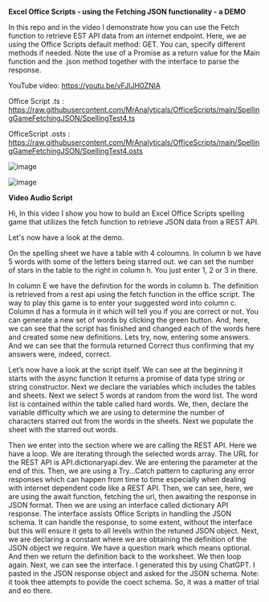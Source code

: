 **Excel Office Scripts - using the Fetching JSON functionality - a DEMO**

In this repo and in the video I demonstrate how you can use the Fetch function to retrieve EST API data from an internet endpoint. Here, we ae using the Office Scripts default method: GET. You can, specify different methods if needed. Note the use of a Promise as a return value for the Main function and the .json method together with the interface to parse the response.


YouTube video: https://youtu.be/vFJIJH0ZNlA


Office Script .ts  :
https://raw.githubusercontent.com/MrAnalyticals/OfficeScripts/main/SpellingGameFetchingJSON/SpellingTest4.ts


OfficeScript .osts : https://raw.githubusercontent.com/MrAnalyticals/OfficeScripts/main/SpellingGameFetchingJSON/SpellingTest4.osts


![image](https://user-images.githubusercontent.com/47678539/235309969-0eb2e7ec-c25c-47f0-8eb8-439148a67afb.png)


![image](https://user-images.githubusercontent.com/47678539/235310018-588053c5-7b8d-47aa-8681-36995eabd6e8.png)


**Video Audio Script**

Hi, In this video I show you how to build an Excel Office Scripts spelling game that utilizes the fetch function to retrieve JSON data from a REST API. 

Let's now have a look at the demo.


On the spelling sheet we have a table with 4 coloumns. In column b we have 5 words with some of the letters being starred out. we can set the number of stars in the table to the right in column h. You just enter 1, 2 or 3 in there.
 

In column E we have the definition for the words in column b. The definition is retrieved from a rest api using the fetch function in the office script. The way to play this game is to enter your suggested word into column c. 
Column d has a formula in it which will tell you if you are correct or not. 
You can generate a new set of words by clicking the green button.
And, here, we can see that the script has finished and changed each of the words here and created some new definitions. 
Lets try, now, entering some answers. 
And we can see that the formula returned Correct thus confirming that my answers were, indeed, correct.   

Let’s now have a look at the script itself. We can see at the beginning it starts with the async function It returns a promise of data type string or string constructor.  Next we declare the variables which includes the tables and sheets. 
Next we select 5 words at random from the word list. The word list is contained within the table called hard words. 
We, then, declare the variable difficulty which we are using to determine the number of characters starred out from the words in the sheets.  Next we populate the sheet with the starred out words. 

Then we enter into the section where we are calling the REST API. Here we have a loop. We are iterating through the selected words array. The URL for the REST API is API.dictionaryapi.dev. We are entering the parameter at the end of this. Then, we are using a Try...Catch pattern to capturing any error responses which can happen from time to time especially when dealing with  internet dependent code like a REST API. Then, we can see, here, we are using the await function, fetching the url, then awaiting the response in JSON format. Then we are using an interface called dictionary API response. The interface assists Office Scripts in handling the JSON schema. It can handle the response, to some extent, without the interface but this will ensure it gets to all levels within the retuned JSON object. Next, we are declaring a constant where we are obtaining the definition of the JSON object we require. We have a question mark which means optional. And then we return the definition back to the worksheet. We then loop again. Next, we can see the interface. I generated this by using ChatGPT.
I pasted in the JSON response object and asked for the JSON schema. Note: it took thee attempts to povide the coect schema. So, it was a matter of trial and eo there.
